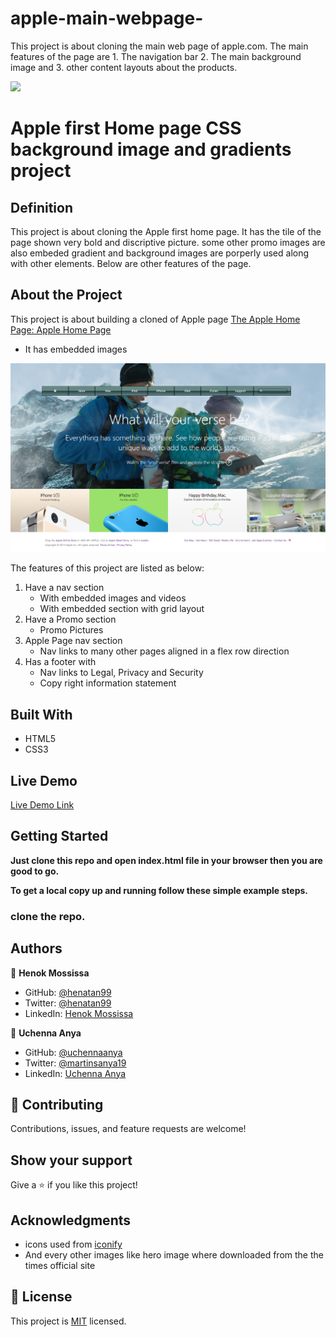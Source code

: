 # apple-main-webpage-

This project is about cloning the main web page of apple.com. The main features of the page are 1. The navigation bar 2. The main background image and 3. other content layouts about the products.

![](https://img.shields.io/badge/Microverse-blueviolet)

# Apple first Home page CSS background image and gradients project

## Definition

This project is about cloning the Apple first home page. It has the tile of the page shown very bold and discriptive picture. some other promo images are also embeded gradient and background images are porperly used along with other elements. Below are other features of the page.

## About the Project

This project is about building a cloned of Apple page [The Apple Home Page: Apple Home Page](https://web.archive.org/web/20140301004610/http://www.apple.com/)

- It has embedded images

![screenshot](./assets/images/apple-screen-shot.png)

The features of this project are listed as below:

1. Have a nav section
   - With embedded images and videos
   - With embedded section with grid layout
2. Have a Promo section
   - Promo Pictures
3. Apple Page nav section
   - Nav links to many other pages aligned in a flex row direction
4. Has a footer with
   - Nav links to Legal, Privacy and Security
   - Copy right information statement

## Built With

- HTML5
- CSS3

## Live Demo

[Live Demo Link](https://raw.githack.com/henatan99/apple-main-webpage-/featured-branch/index.html)

## Getting Started

**Just clone this repo and open index.html file in your browser then you are good to go.**

**To get a local copy up and running follow these simple example steps.**

### clone the repo.

## Authors

👤 **Henok Mossissa**

- GitHub: [@henatan99](https://github.com/henatan99)
- Twitter: [@henatan99](https://twitter.com/henatan99)
- LinkedIn: [Henok Mossissa](https://www.linkedin.com/in/henok-mekonnen-2a251613/)

👤 **Uchenna Anya**

- GitHub: [@uchennaanya](https://github.com/uchennaanya)
- Twitter: [@martinsanya19](https://twitter.com/martinsanya19)
- LinkedIn: [Uchenna Anya](https://www.linkedin.com/in/uchenna-anya/)

## 🤝 Contributing

Contributions, issues, and feature requests are welcome!

## Show your support

Give a ⭐️ if you like this project!

## Acknowledgments

- icons used from [iconify](https://fontawesome.com/)
- And every other images like hero image where downloaded from the the times official site

## 📝 License

This project is [MIT](./LICENSE) licensed.
